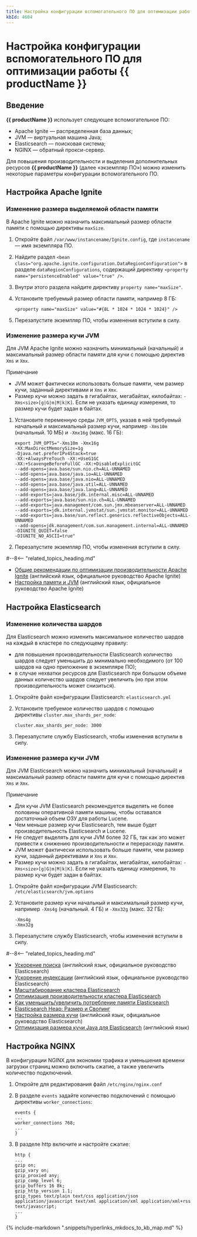 ```yaml
---
title: Настройка конфигурации вспомогательного ПО для оптимизации работы Comindware Platform
kbId: 4604
---
```


# Настройка конфигурации вспомогательного ПО для оптимизации работы {{ productName }}

## Введение

**{{ productName }}** использует следующее вспомогательное ПО:

- Apache Ignite — распределенная база данных;
- JVM — виртуальная машина Java;
- Elasticsearch — поисковая система;
- NGINX — обратный прокси-сервер.

Для повышения производительности и выделения дополнительных ресурсов **{{ productName }}** (далее «экземпляр ПО») можно изменить некоторые параметры конфигурации вспомогательного ПО.

## Настройка Apache Ignite

### Изменение размера выделяемой области памяти

В Apache Ignite можно назначить максимальный размер области памяти с помощью директивы `maxSize`.

1. Откройте файл `/var/www/instancename/Ignite.config`, где `instancename` — имя экземпляра ПО.
2. Найдите раздел `<bean class="org.apache.ignite.configuration.DataRegionConfiguration">` в разделе `dataRegionConfigurations`, содержащий директиву `<property name="persistenceEnabled" value="true" />`.
3. Внутри этого раздела найдите директиву `property name="maxSize"`.
4. Установите требуемый размер области памяти, например 8 ГБ:

   ```
   <property name="maxSize" value="#{8L * 1024 * 1024 * 1024}" />
   ```
5. Перезапустите экземпляр ПО, чтобы изменения вступили в силу.

### Изменение размера кучи JVM

Для JVM Apache Ignite можно назначить минимальный (начальный) и максимальный размер области памяти для кучи с помощью директив `Xms` и `Xmx`.

Примечание

- JVM может фактически использовать больше памяти, чем размер кучи, заданный директивами и `Xms` и `Xmx`.
- Размер кучи можно задать в гигабайтах, мегабайтах, килобайтах: `-Xms<size>[g|G|m|M|k|K]`. Если не указать единицу измерения, то размер кучи будет задан в байтах.

1. Установите переменную среды `JVM_OPTS`, указав в ней требуемый начальный и максимальный размер кучи, например `-Xms10m` (начальный. 10 МБ) и `-Xmx16g` (макс. 16 ГБ):

   ```
   export JVM_OPTS="-Xms10m -Xmx16g
   -XX:MaxDirectMemorySize=1g
   -Djava.net.preferIPv4Stack=true
   -XX:+AlwaysPreTouch -XX:+UseG1GC
   -XX:+ScavengeBeforeFullGC -XX:+DisableExplicitGC
   --add-opens=java.base/sun.nio.ch=ALL-UNNAMED
   --add-opens=java.base/java.io=ALL-UNNAMED
   --add-opens=java.base/java.nio=ALL-UNNAMED
   --add-opens=java.base/java.util=ALL-UNNAMED
   --add-opens=java.base/java.lang=ALL-UNNAMED
   --add-exports=java.base/jdk.internal.misc=ALL-UNNAMED
   --add-exports=java.base/sun.nio.ch=ALL-UNNAMED
   --add-exports=java.management/com.sun.jmx.mbeanserver=ALL-UNNAMED
   --add-exports=jdk.internal.jvmstat/sun.jvmstat.monitor=ALL-UNNAMED
   --add-exports=java.base/sun.reflect.generics.reflectiveObjects=ALL-UNNAMED
   --add-opens=jdk.management/com.sun.management.internal=ALL-UNNAMED
   -DIGNITE_QUIET=false
   -DIGNITE_NO_ASCII=true"
   ```
2. Перезапустите экземпляр ПО, чтобы изменения вступили в силу.

#--8<-- "related_topics_heading.md"

- [Общие рекомендации по оптимизации производительности Apache Ignite](https://ignite.apache.org/docs/latest/perf-and-troubleshooting/general-perf-tips) (английский язык, официальное руководство Apache Ignite)
- [Настройка памяти и JVM](https://ignite.apache.org/docs/latest/perf-and-troubleshooting/memory-tuning) (английский язык, официальное руководство Apache Ignite)

## Настройка Elasticsearch

### Изменение количества шардов

Для Elasticsearch можно изменить максимальное количество шардов на каждый в кластере по следующему правилу:

- для повышения производительности Elasticsearch количество шардов следует уменьшить до минимально необходимого (от 100 шардов на одно приложение в экземпляре ПО);
- в случае нехватки ресурсов для Elasticsearch при большом объеме данных количество шардов следует увеличить (но при этом производительность может снизиться).

1. Откройте файл конфигурации Elasticsearch: `elasticsearch.yml`
2. Установите требуемое количество шардов с помощью директивы `cluster.max_shards_per_node`:

   ```
   сluster.max_shards_per_node: 3000

   ```
3. Перезапустите службу Elasticsearch, чтобы изменения вступили в силу.

### Изменение размера кучи JVM

Для JVM Elasticsearch можно назначить минимальный (начальный) и максимальный размер области памяти для кучи с помощью директив `Xms` и `Xmx`.

Примечание

- Для кучи JVM Elasticsearch рекомендуется выделять не более половины оперативной памяти машины, чтобы оставался достаточный объем ОЗУ для работы Lucene.
- Чем меньше размер кучи Elasticsearch, тем выше будет производительность Elasticsearch и Lucene.
- Не следует выделять для кучи JVM более 32 ГБ, так как это может привести к снижению производительности и перерасходу памяти.
- JVM может фактически использовать больше памяти, чем размер кучи, заданный директивами и `Xms` и `Xmx`.
- Размер кучи можно задать в гигабайтах, мегабайтах, килобайтах: `-Xms<size>[g|G|m|M|k|K]`. Если не указать единицу измерения, то размер кучи будет задан в байтах.

1. Откройте файл конфигурации JVM Elasticsearch: `/etc/elasticsearch/jvm.options`
2. Установите размер кучи начальный и максимальный размер кучи, например `-Xms4g` (начальный. 4 ГБ) и `-Xmx32g` (макс. 32 ГБ):

   ```
   -Xms4g
   -Xmx32g
   ```
3. Перезапустите службу Elasticsearch, чтобы изменения вступили в силу.

#--8<-- "related_topics_heading.md"

- [Ускорение поиска](https://www.elastic.co/guide/en/elasticsearch/reference/current/tune-for-search-speed.html) (английский язык, официальное руководство Elasticsearch)
- [Ускорение индексации](https://www.elastic.co/guide/en/elasticsearch/reference/current/tune-for-indexing-speed.html) (английский язык, официальное руководство Elasticsearch)
- [Масштабирование кластера Elasticsearch](https://habr.com/ru/articles/224877/)
- [Оптимизация производительности кластера Elasticsearch](https://gals.software/blog/2022-12-08-elasticsearch-optimization?ysclid=lmrhkxl35g269901813)
- [Как уменьшить/увеличить потребление памяти Elasticsearch](https://sergeymukhin.com/blog/kak-umensituvelicit-potreblenie-pamyati-elasticsearch)
- [Elasticsearch Heap: Размер и Свопинг](https://g-soft.info/articles/1679/elasticsearch-heap-razmer-i-svoping/)
- [Настройка размера кучи](https://www.elastic.co/guide/en/elasticsearch/reference/8.1/important-settings.html#heap-size-settings) (английский язык, официальное руководство Elasticsearch)
- [Оптимизация размера кучи Java для Elasticsearch](https://opster.com/guides/elasticsearch/capacity-planning/elasticsarch-java-heap-size) (английский язык)

## Настройка NGINX

В конфигурации NGINX для экономии трафика и уменьшения времени загрузки страниц можно включить сжатие, а также увеличить количество подключений.

1. Откройте для редактирования файл `/etc/nginx/nginx.conf`
2. В разделе `events` задайте количество подключений с помощью директивы `worker_connections`:

   ```
   events {
   ...
   worker_connections 768;
   ...
   }
   ```
3. В разделе http включите и настройте сжатие:

   ```
   http {
   ...
   gzip on;
   gzip_vary on;
   gzip_proxied any;
   gzip_comp_level 6;
   gzip_buffers 16 8k;
   gzip_http_version 1.1;
   gzip_types text/plain text/css application/json application/javascript text/xml application/xml application/xml+rss text/javascript;
   ...
   }

   ```

{% include-markdown ".snippets/hyperlinks_mkdocs_to_kb_map.md" %}
